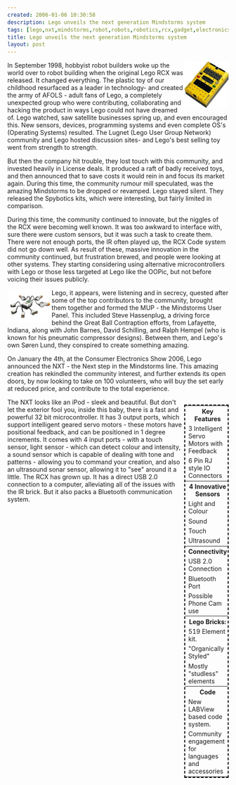 ```yaml
---
created: 2006-01-06 10:30:58
description: Lego unveils the next generation Mindstorms system
tags: [lego,nxt,mindstorms,robot,robots,robotics,rcx,gadget,electronics,technology,education]
title: Lego unveils the next generation Mindstorms system
layout: post
---
```

<img src="/galleries/2006-01-06-lego-unveils-next-gen-mindstorms/RCXImage.jpg" style="float: right; width: 20%">
In September 1998, hobbyist robot builders woke up the world over to robot building when the original Lego RCX was released. It changed everything. The plastic toy of our childhood resurfaced as a leader in technology- and created the army of AFOLS - adult fans of Lego, a completely unexpected group who were contributing, collaborating and hacking the product in ways Lego could not have dreamed of. Lego watched, saw satellite businesses spring up, and even encouraged this. New sensors, devices, programming systems and even complete OS's (Operating Systems) resulted. The Lugnet (Lego User Group Network) community and Lego hosted discussion sites- and Lego's best selling toy went from strength to strength.


But then the company hit trouble, they lost touch with this community, and invested heavily in License deals. It produced a raft of badly received toys, and then announced that to save costs it would rein in and focus its market again. During this time, the community rumour mill speculated, was the amazing Mindstorms to be dropped or revamped. Lego stayed silent. They released the Spybotics kits, which were interesting, but fairly limited in comparison.

During this time, the community continued to innovate, but the niggles of the RCX were becoming well known. It was too awkward to interface with, sure there were custom sensors, but it was such a task to create them. There were not enough ports, the IR often played up, the RCX Code system did not go down well. As result of these, massive innovation in the community continued, but frustration brewed, and people were looking at other systems. They starting considering using alternative microcontrollers with Lego or those less targeted at Lego like the OOPic, but not before voicing their issues publicly.

<img src="/galleries/2006-01-06-lego-unveils-next-gen-mindstorms/MindstormsNXT.jpg" style="float: left; width: 20%">
Lego, it appears, were listening and in secrecy, quested after some of the top contributors to the community, brought them together and formed the MUP - the Mindstorms User Panel. This included Steve Hassenplug, a driving force behind the Great Ball Contraption efforts, from Lafayette, Indiana, along with John Barnes, David Schilling, and Ralph Hempel (who is known for his pneumatic compressor designs). Between them, and Lego's own Søren Lund, they conspired to create something amazing.

On January the 4th, at the Consumer Electronics Show 2006, Lego announced the NXT - the Next step in the Mindstorms line. This amazing creation has rekindled the community interest, and further extends its open doors, by now looking to take on 100 volunteers, who will buy the set early at reduced price, and contribute to the total experience.

<table style="float: right; width: 20%; bgcolor: lightgrey; border: 2px dashed black;">
<tr><th>Key Features</th></tr>
<tr><td>3 Intelligent Servo Motors with Feedback</td></tr>
<tr><td>6 Pin RJ style IO Connectors</td></tr>
<tr><th>4 Innovative Sensors</th></tr>
<tr><td>Light and Colour</td></tr>
<tr><td>Sound</td></tr>
<tr><td>Touch</td></tr>
<tr><td>Ultrasound</td></tr>
<tr><th>Connectivity</th></tr>
<tr><td>USB 2.0 Connection</td></tr>
<tr><td>Bluetooth Port</td></tr>
<tr><td>Possible Phone Cam use</td></tr>
<tr><th>Lego Bricks:</th></tr>
<tr><td>519 Element kit.</td></tr>
<tr><td>"Organically Styled"</td></tr>
<tr><td>Mostly "studless" elements</td></tr>
<tr><th>Code</th></tr>
<tr><td>New LABView based code system.</td></tr>
<tr><td>Community engagement for languages and accessories</td></tr>
</table>

The NXT looks like an iPod - sleek and beautiful. But don't let the exterior fool you, inside this baby, there is a fast and powerful 32 bit microcontroller. It has 3 output ports, which support intelligent geared servo motors - these motors have positional feedback, and can be positioned in 1 degree increments. It comes with 4 input ports - with a touch sensor, light sensor - which can detect colour and intensity, a sound sensor which is capable of dealing with tone and patterns - allowing you to command your creation, and also an ultrasound sonar sensor, allowing it to "see" around it a little. The RCX has grown up. It has a direct USB 2.0 connection to a computer, alleviating all of the issues with the IR brick. But it also packs a Bluetooth communication system.


